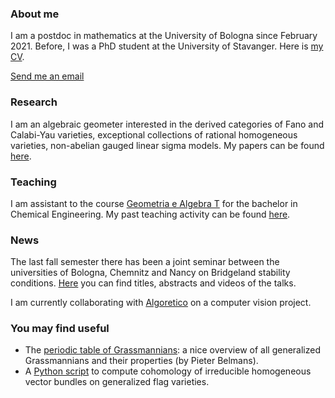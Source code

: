 
### About me

I am a postdoc in mathematics at the University of Bologna since February 2021. Before, I was a PhD student at the University of Stavanger. Here is [my CV](https://marcorampazzo.github.io/CV_Nov_2021.pdf).

[Send me an email](mailto:marco.rampazzo3@unibo.it)

### Research

I am an algebraic geometer interested in the derived categories of Fano and Calabi-Yau varieties, exceptional collections of rational homogeneous varieties, non-abelian gauged linear sigma models. My papers can be found [here](https://marcorampazzo.github.io/papers).

### Teaching

I am assistant to the course [Geometria e Algebra T](https://virtuale.unibo.it/course/view.php?id=33616) for the bachelor in Chemical Engineering. My past teaching activity can be found [here](https://marcorampazzo.github.io/CV_Nov_2021.pdf).

### News

The last fall semester there has been a joint seminar between the universities of Bologna, Chemnitz and Nancy on Bridgeland stability conditions. [Here](https://marcorampazzo.github.io/bridgeland) you can find titles, abstracts and videos of the talks.

I am currently collaborating with [Algoretico](https://www.algoretico.it) on a computer vision project.

### You may find useful

* The [periodic table of Grassmannians](https://www.grassmannian.info): a nice overview of all generalized Grassmannians and their properties (by Pieter Belmans).
* A [Python script](https://github.com/marcorampazzo/bott-theorem) to compute cohomology of irreducible homogeneous vector bundles on generalized flag varieties.
